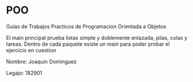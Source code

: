 # POO
Guias de Trabajos Practicos de Programacion Orientada a Objetos

El main principal prueba listas simple y doblemente enlazada, pilas, colas y tareas. Dentro de cada paquete existe un main para poder probar el ejercicio en cuestion


Nombre: Joaquin Dominguez

Legajo: 182901
